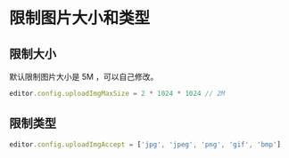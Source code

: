 # 限制图片大小和类型

## 限制大小

默认限制图片大小是 5M ，可以自己修改。

```js
editor.config.uploadImgMaxSize = 2 * 1024 * 1024 // 2M
```

## 限制类型

```js
editor.config.uploadImgAccept = ['jpg', 'jpeg', 'png', 'gif', 'bmp']
```
